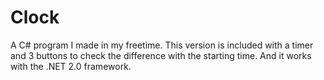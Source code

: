 # Clock
A C# program I made in my freetime. This version is included with a timer and 3 buttons to check the difference with the starting time. And it works with the .NET 2.0 framework. 
